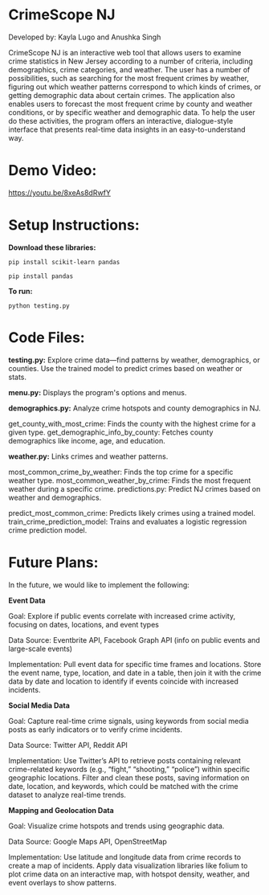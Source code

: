 # CrimeScope NJ

Developed by: Kayla Lugo and Anushka Singh 

CrimeScope NJ is an interactive web tool that allows users to examine crime statistics in New Jersey according to a number of criteria, including demographics, crime categories, and weather. The user has a number of possibilities, such as searching for the most frequent crimes by weather, figuring out which weather patterns correspond to which kinds of crimes, or getting demographic data about certain crimes. The application also enables users to forecast the most frequent crime by county and weather conditions, or by specific weather and demographic data. To help the user do these activities, the program offers an interactive, dialogue-style interface that presents real-time data insights in an easy-to-understand way.

# Demo Video: 
https://youtu.be/8xeAs8dRwfY

# Setup Instructions: 

**Download these libraries:**

```
pip install scikit-learn pandas
```

```
pip install pandas
```


**To run:**

```
python testing.py
```


# Code Files: 

**testing.py:** Explore crime data—find patterns by weather, demographics, or counties. Use the trained model to predict crimes based on weather or stats.

**menu.py:** Displays the program's options and menus.

**demographics.py:** Analyze crime hotspots and county demographics in NJ.

get_county_with_most_crime: Finds the county with the highest crime for a given type.
get_demographic_info_by_county: Fetches county demographics like income, age, and education.

**weather.py:** Links crimes and weather patterns.

most_common_crime_by_weather: Finds the top crime for a specific weather type.
most_common_weather_by_crime: Finds the most frequent weather during a specific crime.
predictions.py: Predict NJ crimes based on weather and demographics.

predict_most_common_crime: Predicts likely crimes using a trained model.
train_crime_prediction_model: Trains and evaluates a logistic regression crime prediction model.

# Future Plans: 

In the future, we would like to implement the following: 

**Event Data**

Goal: Explore if public events correlate with increased crime activity, focusing on dates, locations, and event types 

Data Source: Eventbrite API, Facebook Graph API (info on public events and large-scale events) 

Implementation:
Pull event data for specific time frames and locations.
Store the event name, type, location, and date in a table, then join it with the crime data by date and location to identify if events coincide with increased incidents.

**Social Media Data**

Goal:  Capture real-time crime signals, using keywords from social media posts as early indicators or to verify crime incidents.

Data Source: Twitter API, Reddit API 

Implementation:
Use Twitter’s API to retrieve posts containing relevant crime-related keywords (e.g., “fight,” “shooting,” “police”) within specific geographic locations.
Filter and clean these posts, saving information on date, location, and keywords, which could be matched with the crime dataset to analyze real-time trends.

**Mapping and Geolocation Data**

Goal: Visualize crime hotspots and trends using geographic data.

Data Source: Google Maps API, OpenStreetMap  

Implementation:
Use latitude and longitude data from crime records to create a map of incidents.
Apply data visualization libraries like folium to plot crime data on an interactive map, with hotspot density, weather, and event overlays to show patterns.


